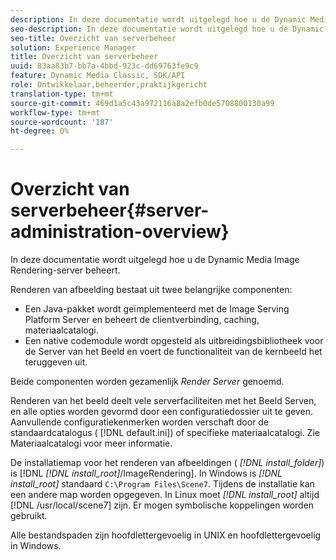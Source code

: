 ```yaml
---
description: In deze documentatie wordt uitgelegd hoe u de Dynamic Media Image Rendering-server beheert.
seo-description: In deze documentatie wordt uitgelegd hoe u de Dynamic Media Image Rendering-server beheert.
seo-title: Overzicht van serverbeheer
solution: Experience Manager
title: Overzicht van serverbeheer
uuid: 83aa83b7-bb7a-4bbd-923c-dd69763fe9c9
feature: Dynamic Media Classic, SDK/API
role: Ontwikkelaar,beheerder,praktijkgericht
translation-type: tm+mt
source-git-commit: 469d1a5c43a972116a8a2efb0de5708800130a99
workflow-type: tm+mt
source-wordcount: '187'
ht-degree: 0%

---
```



# Overzicht van serverbeheer{#server-administration-overview}

In deze documentatie wordt uitgelegd hoe u de Dynamic Media Image Rendering-server beheert.

Renderen van afbeelding bestaat uit twee belangrijke componenten:

* Een Java-pakket wordt geïmplementeerd met de Image Serving Platform Server en beheert de clientverbinding, caching, materiaalcatalogi.
* Een native codemodule wordt opgesteld als uitbreidingsbibliotheek voor de Server van het Beeld en voert de functionaliteit van de kernbeeld het teruggeven uit.

Beide componenten worden gezamenlijk *Render Server* genoemd.

Renderen van het beeld deelt vele serverfaciliteiten met het Beeld Serven, en alle opties worden gevormd door een configuratiedossier uit te geven. Aanvullende configuratiekenmerken worden verschaft door de standaardcatalogus ( [!DNL default.ini]) of specifieke materiaalcatalogi. Zie Materiaalcatalogi voor meer informatie.

De installatiemap voor het renderen van afbeeldingen ( *[!DNL install_folder]*) is [!DNL *[!DNL install_root]*/ImageRendering]. In Windows is *[!DNL install_root]* standaard `C:\Program Files\Scene7`. Tijdens de installatie kan een andere map worden opgegeven. In Linux moet *[!DNL install_root]* altijd [!DNL /usr/local/scene7] zijn. Er mogen symbolische koppelingen worden gebruikt.

Alle bestandspaden zijn hoofdlettergevoelig in UNIX en hoofdlettergevoelig in Windows.
